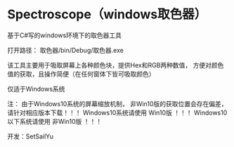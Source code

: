 # Spectroscope（windows取色器）
基于C#写的windows环境下的取色器工具

打开路径：
              取色器/bin/Debug/取色器.exe

该工具主要用于吸取屏幕上各种颜色块，提供Hex和RGB两种数值，
方便对颜色值的获取，且操作简便（在任何窗体下皆可吸取颜色）

仅适于Windows系统

注： 
       由于Windows10系统的屏幕缩放机制，
       非Win10版的获取位置会存在偏差，
       请针对相应版本下载！！！
       Windows10系统请使用 Win10版 ！！！
       Windows10以下系统请使用 非Win10版 ！！！



开发：SetSailYu

